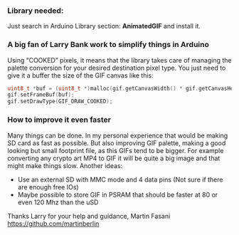 ### Library needed:

Just search in Arduino Library section: **AnimatedGIF** and install it.

### A big fan of Larry Bank work to simplify things in Arduino

Using “COOKED” pixels, it means that the library takes care of managing the palette conversion for your desired destination pixel type.
You just need to give it a buffer the size of the GIF canvas like this:

```C
uint8_t *buf = (uint8_t *)malloc(gif.getCanvasWidth() * gif.getCanvasHeight());
gif.setFrameBuf(buf);
gif.setDrawType(GIF_DRAW_COOKED);
```

### How to improve it even faster

Many things can be done. In my personal experience that would be making SD card as fast as possible.
But also improving GIF palette, making a good looking but small footprint file, as this GIFs tend to be bigger.
For example converting any crypto art MP4 to GIF it will be quite a big image and that might make things slow.
Another ideas:

- Use an external SD with MMC mode and 4 data pins (Not sure if there are enough free IOs)
- Maybe possible to store GIF in PSRAM that should be faster at 80 or even 120 Mhz than the uSD 

Thanks Larry for your help and guidance,
Martin Fasani
https://github.com/martinberlin

